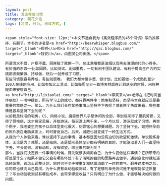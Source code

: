 ```yaml
---
layout: post
title: 浅谈养成习惯
category: 朝花夕拾
tags: [习惯, 行为, 思维方式, ]
---
```


	<span style="font-size: 12px;">本文节选自我为《高效程序员的45个习惯》写的推荐序，有删节。本书的译者是<a href="http://bearwhisper.blogbus.com/" target="_blank">郑柯</a>和<a href="http://qac.blogbus.com/" target="_blank">钱安川</a>，由图灵公司出版。</span>

	所谓流水不腐，户枢不蠹，厨房脏了就擦一下，总比满墙都是油烟以后再去清理的代价小得多。有价值的东西──比如回顾、比如测试、比如重构，一切有利于团队建设、有利于提高生产力的实践都该频繁做、持续做，然后──就养成了习惯。 
	有些习惯很容易养成，有些则很难。 我们大都常常许愿、做计划，比如要做一个成熟到至少100人在线的应用，比如参加义工活动，比如每周至少一篇博客然后在计划落空的时候，用各种理由来安慰自己。 
	<a href="http://lixiaolai.com/" target="_blank">李笑来</a>老师在《把时间当作朋友》一书中提到，所有学习上的成功，都只靠两件事：策略和坚持，而坚持本身就应该是最重要的策略之一。那么，为什么我们会在某些事情上坚持不下去呢？或者换个角度来看，哪些事情是容易坚持下去的呢？
	以前我是标准的宅男，CS、网络小说、魔兽世界几乎是休闲的全部，等到后来得了腰肌劳损，又得了颈椎病，这才痛定思痛，开始游泳。每天游上两千米，一个月以后，游泳就成了习惯。再举个例子，我老婆生完孩子以后体型变化很大，刻骨铭心的想要减肥。为了坚持下去，她把怀孕前的照片放在电脑桌面上，时时督促自己。后来，减肥也就变成了一种生活方式。 
	从我的个人体验来看，难以坚持下去的事情，基本都是因为没有迫切的欲望和激情。单说锻炼身体，无论是为了减肥，还是祛病，还是塑形美体至少都有明确的目的，才能驱动着人们一直坚持下去，不会偷懒。没有动机，没有欲望，哪里来的毅力呢？
	那么，当我们决定做一件事情的时候，首先就该多问问自己，为什么要做这件事情？它所带来的好处是什么？如果不做它又会有哪些坏处？有了清晰的目的和思路再去做事，遇到变化时就知道孰轻孰重，该怎么调整计划，同时也不至于被重复和枯燥消磨了一时的意气。翻开这本书之后，你同样也该向自己提问，为什么要有自动验收测试，有了足够的单元测试是不是就能保证质量了？写自动验收测试有哪些成本，会带来哪些收益？只有明白了为什么做，才能够解决如何做的问题。